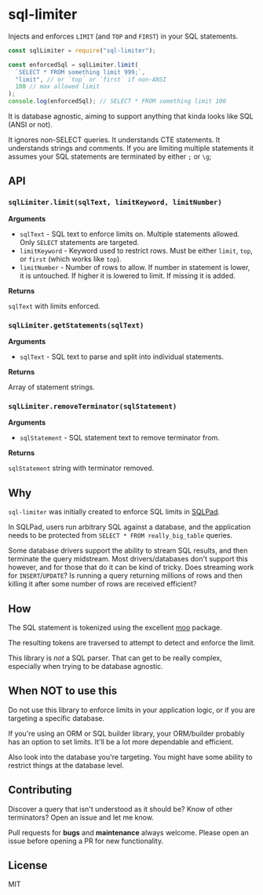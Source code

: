 # sql-limiter

Injects and enforces `LIMIT` (and `TOP` and `FIRST`) in your SQL statements.

```js
const sqlLimiter = require("sql-limiter");

const enforcedSql = sqlLimiter.limit(
  `SELECT * FROM something limit 999;`,
  "limit", // or `top` or `first` if non-ANSI
  100 // max allowed limit
);
console.log(enforcedSql); // SELECT * FROM something limit 100
```

It is database agnostic, aiming to support anything that kinda looks like SQL (ANSI or not).

It ignores non-SELECT queries. It understands CTE statements. It understands strings and comments. If you are limiting multiple statements it assumes your SQL statements are terminated by either `;` or `\g`;

## API

### `sqlLimiter.limit(sqlText, limitKeyword, limitNumber)`

**Arguments**

- `sqlText` - SQL text to enforce limits on. Multiple statements allowed. Only `SELECT` statements are targeted.
- `limitKeyword` - Keyword used to restrict rows. Must be either `limit`, `top`, or `first` (which works like `top`).
- `limitNumber` - Number of rows to allow. If number in statement is lower, it is untouched. If higher it is lowered to limit. If missing it is added.

**Returns**

`sqlText` with limits enforced.

### `sqlLimiter.getStatements(sqlText)`

**Arguments**

- `sqlText` - SQL text to parse and split into individual statements.

**Returns**

Array of statement strings.

### `sqlLimiter.removeTerminator(sqlStatement)`

**Arguments**

- `sqlStatement` - SQL statement text to remove terminator from.

**Returns**

`sqlStatement` string with terminator removed.

## Why

`sql-limiter` was initially created to enforce SQL limits in [SQLPad](https://github.com/rickbergfalk/sqlpad).

In SQLPad, users run arbitrary SQL against a database, and the application needs to be protected from `SELECT * FROM really_big_table` queries.

Some database drivers support the ability to stream SQL results, and then terminate the query midstream. Most drivers/databases don't support this however, and for those that do it can be kind of tricky. Does streaming work for `INSERT`/`UPDATE`? Is running a query returning millions of rows and then killing it after some number of rows are received efficient?

## How

The SQL statement is tokenized using the excellent [moo](https://www.npmjs.com/package/moo) package.

The resulting tokens are traversed to attempt to detect and enforce the limit.

This library is _not_ a SQL parser. That can get to be really complex, especially when trying to be database agnostic.

## When NOT to use this

Do not use this library to enforce limits in your application logic, or if you are targeting a specific database.

If you're using an ORM or SQL builder library, your ORM/builder probably has an option to set limits. It'll be a lot more dependable and efficient.

Also look into the database you're targeting. You might have some ability to restrict things at the database level.

## Contributing

Discover a query that isn't understood as it should be? Know of other terminators? Open an issue and let me know.

Pull requests for **bugs** and **maintenance** always welcome. Please open an issue before opening a PR for new functionality.

## License

MIT
